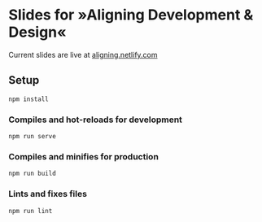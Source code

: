 # Slides for »Aligning Development & Design«

Current slides are live at [aligning.netlify.com](aligning.netlify.com)

## Setup

```
npm install
```

### Compiles and hot-reloads for development

```
npm run serve
```

### Compiles and minifies for production

```
npm run build
```

### Lints and fixes files

```
npm run lint
```
